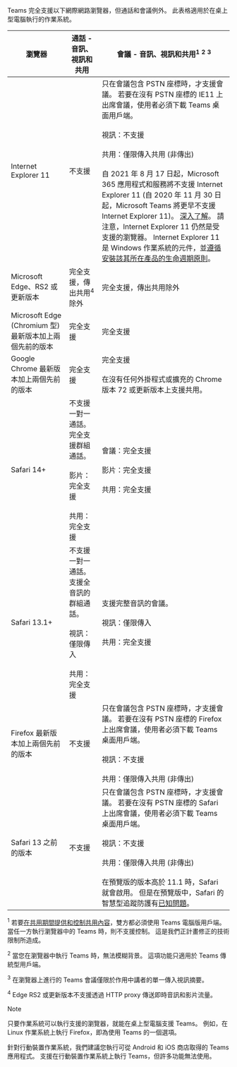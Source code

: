Teams 完全支援以下網際網路瀏覽器，但通話和會議例外。 此表格適用於在桌上型電腦執行的作業系統。 


|瀏覽器  |通話 - 音訊、視訊和共用  |會議 - 音訊、視訊和共用<sup>1</sup> <sup>2</sup> <sup>3</sup>  |
|---------|---------|---------|
|Internet Explorer 11     |不支援         |只在會議包含 PSTN 座標時，才支援會議。 若要在沒有 PSTN 座標的 IE11 上出席會議，使用者必須下載 Teams 桌面用戶端。<br><br>視訊：不支援<br><br>共用：僅限傳入共用 (非傳出)  <br><br> 自 2021 年 8 月 17 日起，Microsoft 365 應用程式和服務將不支援 Internet Explorer 11 (自 2020 年 11 月 30 日起，Microsoft Teams 將更早不支援 Internet Explorer 11)。 [深入了解](https://www.microsoft.com/edge/business)。 請注意，Internet Explorer 11 仍然是受支援的瀏覽器。 Internet Explorer 11 是 Windows 作業系統的元件，並[遵循安裝該其所在產品的生命週期原則](/lifecycle/faq/internet-explorer-microsoft-edge)。    |
|Microsoft Edge、RS2 或更新版本     |完全支援，傳出共用<sup>4</sup> 除外         |完全支援，傳出共用除外         |
|Microsoft Edge (Chromium 型) 最新版本加上兩個先前的版本     | 完全支援    |完全支援         |
|Google Chrome 最新版本加上兩個先前的版本       |完全支援 |完全支援 <br> <br>在沒有任何外掛程式或擴充的 Chrome 版本 72 或更新版本上支援共用。       |
|Safari 14+     |不支援一對一通話。 完全支援群組通話。<br><br>影片：完全支援<br><br>共用：完全支援         |會議：完全支援<br><br>影片：完全支援<br><br>共用：完全支援     |
|Safari 13.1+     |不支援一對一通話。 支援全音訊的群組通話。<br><br>視訊：僅限傳入<br><br>共用：完全支援         |支援完整音訊的會議。<br><br>視訊：僅限傳入<br><br>共用：完全支援     |
|Firefox 最新版本加上兩個先前的版本     |不支援         |只在會議包含 PSTN 座標時，才支援會議。 若要在沒有 PSTN 座標的 Firefox 上出席會議，使用者必須下載 Teams 桌面用戶端。<br><br>視訊：不支援<br><br>共用：僅限傳入共用 (非傳出)     |
|Safari 13 之前的版本     | 不支援        |只在會議包含 PSTN 座標時，才支援會議。 若要在沒有 PSTN 座標的 Safari 上出席會議，使用者必須下載 Teams 桌面用戶端。<br><br>視訊：不支援<br><br>共用：僅限傳入共用 (非傳出)<br><br>在預覽版的版本高於 11.1 時，Safari 就會啟用。 但是在預覽版中，Safari 的智慧型追蹤防護有[已知問題](https://support.office.com/article/safari-browser-support-1aac0a7c-35a8-42c1-a7df-f674afe234df)。      |

<sup>1</sup> 若要[在共用期間提供和控制共用內容](../meeting-policies-in-teams.md#allow-a-participant-to-give-or-request-control)，雙方都必須使用 Teams 電腦版用戶端。 當任一方執行瀏覽器中的 Teams 時，則不支援控制。 這是我們正計畫修正的技術限制所造成。

<sup>2</sup> 當您在瀏覽器中執行 Teams 時，無法模糊背景。 這項功能只適用於 Teams 傳統型用戶端。

<sup>3</sup> 在瀏覽器上進行的 Teams 會議僅限於作用中講者的單一傳入視訊摘要。

<sup>4</sup> Edge RS2 或更新版本不支援透過 HTTP proxy 傳送即時音訊和影片流量。

> [!NOTE]
> 只要作業系統可以執行支援的瀏覽器，就能在桌上型電腦支援 Teams。 例如，在 Linux 作業系統上執行 Firefox，即為使用 Teams 的一個選項。
>
> 針對行動裝置作業系統，我們建議您執行可從 Android 和 iOS 商店取得的 Teams 應用程式。 支援在行動裝置作業系統上執行 Teams，但許多功能無法使用。